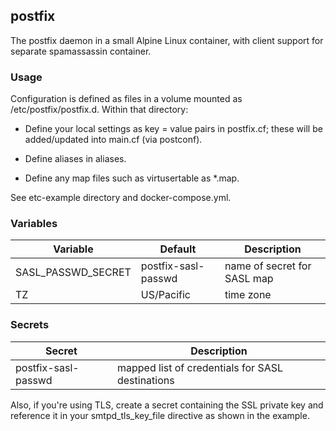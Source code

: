 ## postfix

The postfix daemon in a small Alpine Linux container, with client
support for separate spamassassin container.

### Usage

Configuration is defined as files in a volume mounted as
/etc/postfix/postfix.d. Within that directory:

* Define your local settings as key = value pairs in postfix.cf; these
will be added/updated into main.cf (via postconf).

* Define aliases in aliases.

* Define any map files such as virtusertable as *.map.

See etc-example directory and docker-compose.yml.

### Variables

| Variable | Default | Description |
| -------- | ------- | ----------- |
| SASL_PASSWD_SECRET | postfix-sasl-passwd | name of secret for SASL map |
| TZ | US/Pacific | time zone |

### Secrets

| Secret | Description |
| ------ | ----------- |
| postfix-sasl-passwd | mapped list of credentials for SASL destinations|

Also, if you're using TLS, create a secret containing the SSL private key and
reference it in your smtpd_tls_key_file directive as shown in the example.
